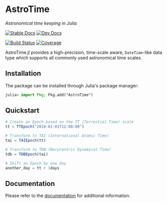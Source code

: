 # AstroTime

*Astronomical time keeping in Julia*

[![Stable Docs](https://img.shields.io/badge/docs-stable-blue.svg)](https://JuliaAstro.github.io/AstroTime/stable)
[![Dev Docs](https://img.shields.io/badge/docs-dev-blue.svg)](https://JuliaAstro.github.io/AstroTime.jl/dev)

[![Build Status](https://github.com/JuliaAstro/AstroTime.jl/workflows/CI/badge.svg?branch=master)](https://github.com/JuliaAstro/AstroTime.jl/actions)
[![Coverage](https://codecov.io/gh/JuliaAstro/AstroTime.jl/branch/master/graph/badge.svg)](https://codecov.io/gh/JuliaAstro/AstroTime.jl)

AstroTime.jl provides a high-precision, time-scale aware, `DateTime`-like data type which supports
all commonly used astronomical time scales.

## Installation

The package can be installed through Julia's package manager:

```julia
julia> import Pkg; Pkg.add("AstroTime")
```

## Quickstart

```julia
# Create an Epoch based on the TT (Terrestial Time) scale
tt = TTEpoch("2018-01-01T12:00:00")

# Transform to TAI (International Atomic Time)
tai = TAIEpoch(tt)

# Transform to TDB (Barycentric Dynamical Time)
tdb = TDBEpoch(tai)

# Shift an Epoch by one day
another_day = tt + 1days
```

## Documentation

Please refer to the [documentation](https://JuliaAstro.github.io/AstroTime.jl/stable)
for additional information.

